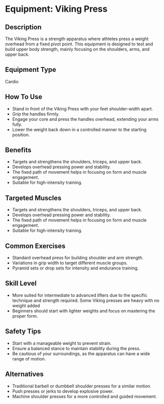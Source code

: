 # Equipment: Viking Press

## Description
The Viking Press is a strength apparatus where athletes press a weight overhead from a fixed pivot point. This equipment is designed to test and build upper body strength, mainly focusing on the shoulders, arms, and upper back.

## Equipment Type
Cardio

## How To Use
<ul><li>Stand in front of the Viking Press with your feet shoulder-width apart.</li><li>Grip the handles firmly.</li><li>Engage your core and press the handles overhead, extending your arms fully.</li><li>Lower the weight back down in a controlled manner to the starting position.</li></ul>

## Benefits
<ul><li>Targets and strengthens the shoulders, triceps, and upper back.</li><li>Develops overhead pressing power and stability.</li><li>The fixed path of movement helps in focusing on form and muscle engagement.</li><li>Suitable for high-intensity training.</li></ul>

## Targeted Muscles
<ul><li>Targets and strengthens the shoulders, triceps, and upper back.</li><li>Develops overhead pressing power and stability.</li><li>The fixed path of movement helps in focusing on form and muscle engagement.</li><li>Suitable for high-intensity training.</li></ul>

## Common Exercises
<ul><li>Standard overhead press for building shoulder and arm strength.</li><li>Variations in grip width to target different muscle groups.</li><li>Pyramid sets or drop sets for intensity and endurance training.</li></ul>

## Skill Level
<ul><li>More suited for intermediate to advanced lifters due to the specific technique and strength required. Some Viking presses are heavy with no weight added</li><li>Beginners should start with lighter weights and focus on mastering the proper form.</li></ul>

## Safety Tips
<ul><li>Start with a manageable weight to prevent strain.</li><li>Ensure a balanced stance to maintain stability during the press.</li><li>Be cautious of your surroundings, as the apparatus can have a wide range of motion.</li></ul>

## Alternatives
<ul><li>Traditional barbell or dumbbell shoulder presses for a similar motion.</li><li>Push presses or jerks to develop explosive power.</li><li>Machine shoulder presses for a more controlled and guided movement.</li></ul>

